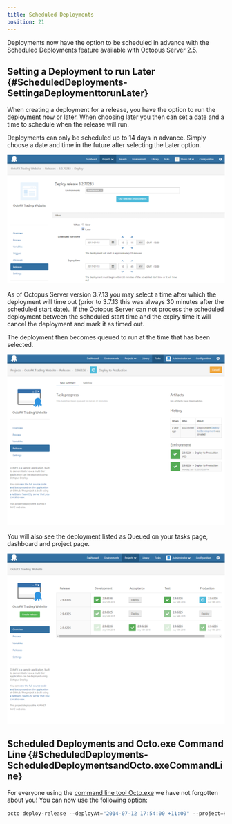 ```yaml
---
title: Scheduled Deployments
position: 21
---
```


Deployments now have the option to be scheduled in advance with the Scheduled Deployments feature available with Octopus Server 2.5.

## Setting a Deployment to run Later {#ScheduledDeployments-SettingaDeploymenttorunLater}

When creating a deployment for a release, you have the option to run the deployment now or later. When choosing later you then can set a date and a time to schedule when the release will run.

Deployments can only be scheduled up to 14 days in advance. Simply choose a date and time in the future after selecting the Later option.

![](/docs/images/3048078/5866224.png "width=500")

As of Octopus Server version 3.7.13 you may select a time after which the deployment will time out (prior to 3.7.13 this was always 30 minutes after the scheduled start date).  If the Octopus Server can not process the scheduled deployment between the scheduled start time and the expiry time it will cancel the deployment and mark it as timed out.

The deployment then becomes queued to run at the time that has been selected.

![](/docs/images/3048078/3277642.png "width=500")

You will also see the deployment listed as Queued on your tasks page, dashboard and project page.

![](/docs/images/3048078/3277641.png "width=500")

## Scheduled Deployments and Octo.exe Command Line {#ScheduledDeployments-ScheduledDeploymentsandOcto.exeCommandLine}

For everyone using the [command line tool Octo.exe](/docs/api-and-integration/octo.exe-command-line/index.md) we have not forgotten about you! You can now use the following option:

```powershell
octo deploy-release --deployAt="2014-07-12 17:54:00 +11:00" --project=HelloWorld --releaseNumber=1.0.0 --deployto=Production --server=http://octopus/api --apiKey=ABCDEF123456
```
